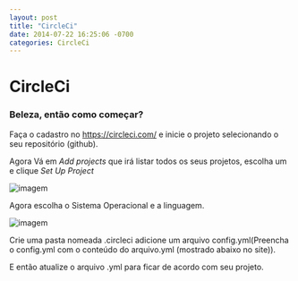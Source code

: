```yaml
---
layout: post
title: "CircleCi"
date: 2014-07-22 16:25:06 -0700
categories: CircleCi
---
```


# CircleCi

### Beleza, então como começar?
  Faça o cadastro no https://circleci.com/ e inicie o projeto selecionando o seu repositório (github).
  
  Agora Vá em *Add projects* que irá listar todos os seus projetos, escolha um e clique *Set Up Project*
  
  ![imagem](https://cdn-images-1.medium.com/max/1400/1*J2B3haJ45v5x6S9TuTHZVQ.png)
  
  Agora escolha o Sistema Operacional e a linguagem.
  
  ![imagem](https://cdn-images-1.medium.com/max/1400/1*9-juW30_LU-S1QFqYZ1F2A.png)
  
  Crie uma pasta nomeada .circleci adicione um arquivo config.yml(Preencha o config.yml com o conteúdo do arquivo.yml (mostrado abaixo no site)).
          
  E então atualize o arquivo .yml para ficar de acordo com seu projeto.                                                      
